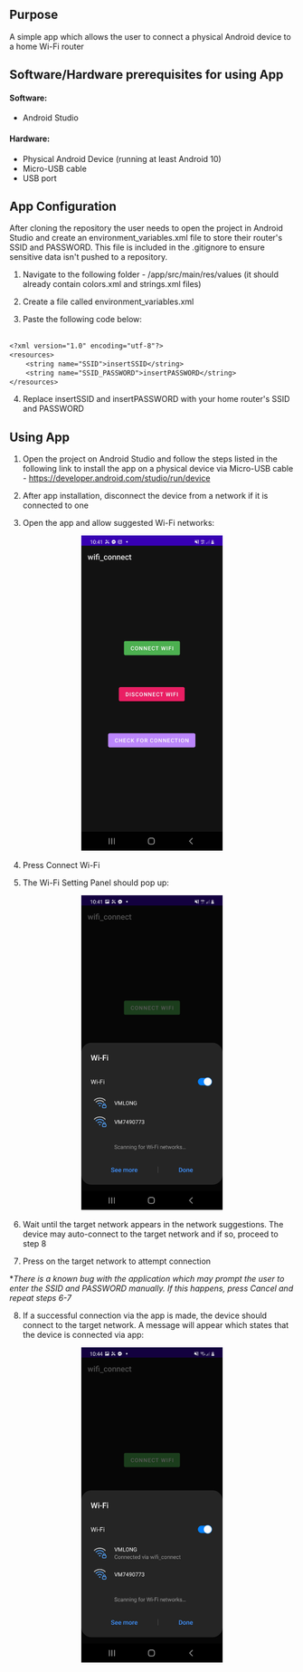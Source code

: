 ## Purpose

A simple app which allows the user to connect a physical Android device to a home Wi-Fi router

## Software/Hardware prerequisites for using App

#### Software:

- Android Studio

#### Hardware:

- Physical Android Device (running at least Android 10)
- Micro-USB cable
- USB port

## App Configuration

After cloning the repository the user needs to open the project in Android Studio and create an environment_variables.xml file to store their router's SSID and PASSWORD. This file is included in the .gitignore to ensure sensitive data isn't pushed to a repository.

  1) Navigate to the following folder - /app/src/main/res/values (it should already contain colors.xml and strings.xml files) 
  
  2) Create a file called environment_variables.xml
  
  3) Paste the following code below:

```

<?xml version="1.0" encoding="utf-8"?>
<resources>
    <string name="SSID">insertSSID</string>
    <string name="SSID_PASSWORD">insertPASSWORD</string>
</resources>

```
4) Replace insertSSID and insertPASSWORD with your home router's SSID and PASSWORD

## Using App

  1) Open the project on Android Studio and follow the steps listed in the following link to install the app on a physical device via Micro-USB cable -          https://developer.android.com/studio/run/device
  
  2) After app installation, disconnect the device from a network if it is connected to one
  
  3) Open the app and allow suggested Wi-Fi networks:
  
<p align="center">
  <img src="wifi_connect_first_screen.png" width="250">
</p>
  
  4) Press Connect Wi-Fi
  
  5) The Wi-Fi Setting Panel should pop up:
  
<p align="center">
  <img src="wifi_setting_panel_pre_connection.png" width="250">
</p>
  
  6) Wait until the target network appears in the network suggestions. The device may auto-connect to the target network and if so, proceed to step 8
  
  7) Press on the target network to attempt connection
  
  **There is a known bug with the application which may prompt the user to enter the SSID and PASSWORD manually. If this happens, press Cancel and repeat steps 6-7*
  
  8) If a successful connection via the app is made, the device should connect to the target network. A message will appear which states that the device is connected via app:
  
<p align="center">
  <img src="wifi_setting_panel_post_connection.png" width="250">
</p>
  
  
